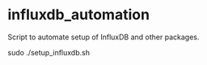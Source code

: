 # influxdb_automation
Script to automate setup of InfluxDB and other packages.

sudo ./setup_influxdb.sh

